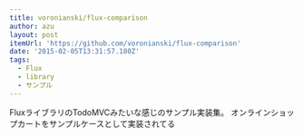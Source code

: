 ```yaml
---
title: voronianski/flux-comparison
author: azu
layout: post
itemUrl: 'https://github.com/voronianski/flux-comparison'
date: '2015-02-05T13:31:57.180Z'
tags:
  - Flux
  - library
  - サンプル
---
```

FluxライブラリのTodoMVCみたいな感じのサンプル実装集。
オンラインショップカートをサンプルケースとして実装されてる
